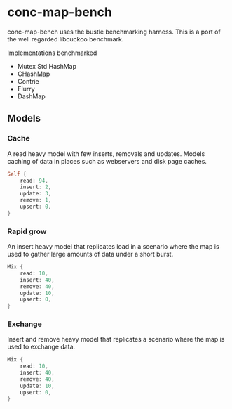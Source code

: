 # conc-map-bench

conc-map-bench uses the bustle benchmarking harness. This is a port of the well regarded libcuckoo benchmark.

Implementations benchmarked
- Mutex Std HashMap
- CHashMap
- Contrie
- Flurry
- DashMap

## Models

### Cache

A read heavy model with few inserts, removals and updates. Models caching of data in places such as webservers and disk page caches.

```rust
Self {
    read: 94,
    insert: 2,
    update: 3,
    remove: 1,
    upsert: 0,
}
```

### Rapid grow

An insert heavy model that replicates load in a scenario where the map is used to gather large amounts of data
under a short burst.

```rust
Mix {
    read: 10,
    insert: 40,
    remove: 40,
    update: 10,
    upsert: 0,
}
```

### Exchange

Insert and remove heavy model that replicates a scenario where the map is used to exchange data.

```rust
Mix {
    read: 10,
    insert: 40,
    remove: 40,
    update: 10,
    upsert: 0,
}
```
